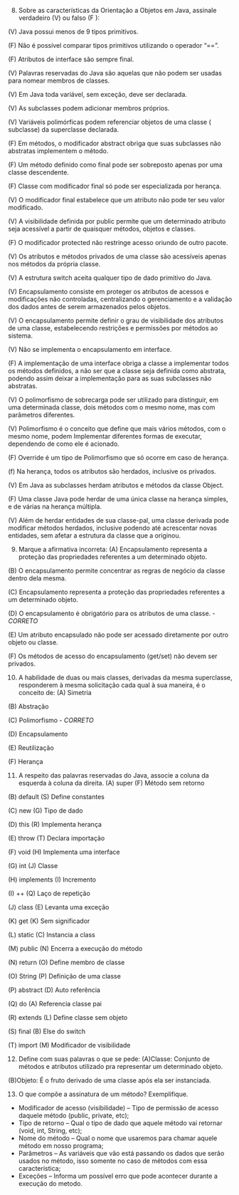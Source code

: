 08. Sobre as características da Orientação a Objetos em Java, assinale verdadeiro
(V) ou falso (F ):

(V)	Java possui menos de 9 tipos primitivos.

(F)	Não é possível comparar tipos primitivos utilizando o operador “==”.

(F)	Atributos de interface são sempre final.

(V)	Palavras reservadas do Java são aquelas que não podem ser usadas para nomear membros de classes.

(V)	Em Java toda variável, sem exceção, deve ser declarada.

(V)	As subclasses podem adicionar membros próprios.

(V)	Variáveis polimórficas podem referenciar objetos de uma classe ( subclasse) da superclasse declarada.

(F)	Em métodos, o modificador abstract obriga que suas subclasses não abstratas implementem o método.

(F)	Um método definido como final pode ser sobreposto apenas por uma classe descendente.

(F)	Classe com modificador final só pode ser especializada por herança.

(V)	O modificador final estabelece que um atributo não pode ter seu valor modificado.

(V)	A visibilidade definida por public permite que um determinado atributo seja acessível a partir de quaisquer métodos, objetos e classes.

(F)	O modificador protected não restringe acesso oriundo de outro pacote.

(V)	Os atributos e métodos privados de uma classe são acessíveis apenas nos métodos da própria classe.

(V)	A estrutura switch aceita qualquer tipo de dado primitivo do Java.

(V)	Encapsulamento consiste em proteger os atributos de acessos e modificações não controladas, centralizando o gerenciamento e a validação dos dados antes de serem armazenados pelos objetos.

(V)	O encapsulamento permite definir o grau de visibilidade dos atributos de uma classe, estabelecendo restrições e permissões por métodos ao sistema.

(V)	Não se implementa o encapsulamento em interface.

(F)	A implementação de uma interface obriga a classe a implementar todos os métodos definidos, a não ser que a classe seja definida como abstrata, podendo assim deixar a implementação para as suas subclasses não abstratas.

(V)	O polimorfismo de sobrecarga pode ser utilizado para distinguir, em uma determinada classe, dois métodos com o mesmo nome, mas com parâmetros diferentes.

(V)	Polimorfismo é o conceito que define que mais vários métodos, com o mesmo nome, podem Implementar diferentes formas de executar, dependendo de como ele é acionado.

(F)	Override é um tipo de Polimorfismo que só ocorre em caso de herança.

(f)	Na herança, todos os atributos são herdados, inclusive os privados.

(V)	Em Java as subclasses herdam atributos e métodos da classe Object.

(F)	Uma classe Java pode herdar de uma única classe na herança simples, e de várias na herança múltipla.

(V)	Além de herdar entidades de sua classe-pal, uma classe derivada pode modificar métodos herdados, inclusive podendo até acrescentar novas entidades, sem afetar a estrutura da classe que a originou.


09. Marque a afirmativa incorreta:
(A)	Encapsulamento representa a proteção das propriedades referentes a um determinado objeto.

(B)	O encapsulamento permite concentrar as regras de negócio da classe dentro dela mesma.

(C)	Encapsulamento representa a proteção das propriedades referentes a um determinado objeto.

(D)	O encapsulamento é obrigatório para os atributos de uma classe. - *CORRETO*

(E)	Um atributo encapsulado não pode ser acessado diretamente por outro objeto ou classe.

(F)	Os métodos de acesso do encapsulamento (get/set) não devem ser privados.


10. A habilidade de duas ou mais classes, derivadas da mesma superclasse, responderem à mesma solicitação cada qual à sua maneira, é o conceito de:
(A)	Simetria

(B)	Abstração

(C)	Polimorfismo - *CORRETO*

(D)	Encapsulamento

(E) Reutilização

(F) Herança


11.	A respeito das palavras reservadas do Java, associe a coluna da esquerda à coluna da direita.
(A) super	    (F)  Método sem retorno

(B) default	    (S)  Define constantes

(C) new	        (G) Tipo de dado

(D) this	    (R)  Implementa herança

(E) throw	    (T)  Declara importação

(F) void	    (H)  Implementa uma interface

(G) int	        (J)  Classe

(H) implements	(I)  Incremento

(I) ++	        (Q)  Laço de repetição

(J) class	    (E)  Levanta uma exceção

(K) get	        (K)  Sem significador

(L) static	    (C)  Instancia a class

(M) public	    (N)  Encerra a execução do método

(N) return	    (O)  Define membro de classe

(O) String	    (P)  Definição de uma classe

(P) abstract	(D) Auto referência

(Q) do	        (A)  Referencia classe pai

(R) extends	    (L)  Define classe sem objeto

(S) final	    (B) Else do switch

(T) import	    (M)  Modificador de visibilidade


12.	Define com suas palavras o que se pede:
(A)Classe: Conjunto de métodos e atributos utilizado pra representar um determinado objeto.

(B)Objeto: É o fruto derivado de uma classe após ela ser instanciada.


13.	O que compõe a assinatura de um método? Exemplifique.
- Modificador de acesso (visibilidade) – Tipo de permissão de acesso daquele método (public, private, etc);
- Tipo de retorno – Qual o tipo de dado que aquele método vai retornar (void, int, String, etc);
- Nome do método – Qual o nome que usaremos para chamar aquele método em nosso programa;
- Parâmetros – As variáveis que vão está passando os dados que serão usados no método, isso somente no caso de métodos com essa característica;
- Exceções – Informa um possível erro que pode acontecer durante a execução do metodo.
